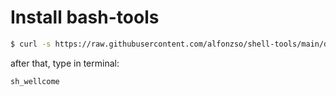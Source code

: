 # Install bash-tools

```bash
$ curl -s https://raw.githubusercontent.com/alfonzso/shell-tools/main/dist/install.sh | bash
```

after that, type in terminal:
```
sh_wellcome
```